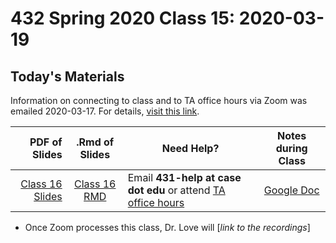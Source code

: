 # 432 Spring 2020 Class 15: 2020-03-19

## Today's Materials

Information on connecting to class and to TA office hours via Zoom was emailed 2020-03-17. For details, [visit this link](https://github.com/THOMASELOVE/2020-432/blob/master/zoom.md).

PDF of Slides | .Rmd of Slides | Need Help? | Notes during Class
------------: | :------------------: | --------------------------- | :------------------------:
[Class 16 Slides](https://github.com/THOMASELOVE/2020-432/blob/master/classes/class16/432_2020_slides16.pdf) | [Class 16 RMD](https://github.com/THOMASELOVE/2020-432/blob/master/classes/class16/432_2020_slides16.Rmd) | Email **431-help at case dot edu** or attend [TA office hours](https://github.com/THOMASELOVE/2020-432/blob/master/calendar.md#ta-office-hours) | [Google Doc](https://docs.google.com/document/d/1VpnXK654mVLJKMnbxMyhvLSEaOwyZhO2itaMf1a3N4U/edit?usp=sharing)

- Once Zoom processes this class, Dr. Love will [*link to the recordings*]



